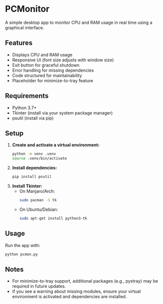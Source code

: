 # PCMonitor

A simple desktop app to monitor CPU and RAM usage in real time using a graphical interface.

## Features
- Displays CPU and RAM usage
- Responsive UI (font size adjusts with window size)
- Exit button for graceful shutdown
- Error handling for missing dependencies
- Code structured for maintainability
- Placeholder for minimize-to-tray feature

## Requirements
- Python 3.7+
- Tkinter (install via your system package manager)
- psutil (install via pip)

## Setup
1. **Create and activate a virtual environment:**
   ```sh
   python -m venv .venv
   source .venv/bin/activate
   ```
2. **Install dependencies:**
   ```sh
   pip install psutil
   ```
3. **Install Tkinter:**
   - On Manjaro/Arch:
     ```sh
     sudo pacman -S tk
     ```
   - On Ubuntu/Debian:
     ```sh
     sudo apt-get install python3-tk
     ```

## Usage
Run the app with:
```sh
python pcmon.py
```

## Notes
- For minimize-to-tray support, additional packages (e.g., pystray) may be required in future updates.
- If you see a warning about missing modules, ensure your virtual environment is activated and dependencies are installed.
